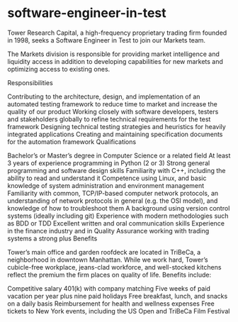 # software-engineer-in-test
Tower Research Capital, a high-frequency proprietary trading firm founded in 1998, seeks a Software Engineer in Test to join our Markets team. 

The Markets division is responsible for providing market intelligence and liquidity access in addition to developing capabilities for new markets and optimizing access to existing ones.

Responsibilities

Contributing to the architecture, design, and implementation of an automated testing framework to reduce time to market and increase the quality of our product
Working closely with software developers, testers and stakeholders globally to refine technical requirements for the test framework
Designing technical testing strategies and heuristics for heavily integrated applications
Creating and maintaining specification documents for the automation framework
Qualifications

Bachelor’s or Master’s degree in Computer Science or a related field
At least 3 years of experience programming in Python (2 or 3)
Strong general programming and software design skills
Familiarity with C++, including the ability to read and understand it
Competence using Linux, and basic knowledge of system administration and environment management
Familiarity with common, TCP/IP-based computer network protocols, an understanding of network protocols in general (e.g. the OSI model), and knowledge of how to troubleshoot them
A background using version control systems (ideally including git)
Experience with modern methodologies such as BDD or TDD
Excellent written and oral communication skills
Experience in the finance industry and in Quality Assurance working with trading systems a strong plus
Benefits

Tower’s main office and garden roofdeck are located in TriBeCa, a neighborhood in downtown Manhattan. While we work hard, Tower’s cubicle-free workplace, jeans-clad workforce, and well-stocked kitchens reflect the premium the firm places on quality of life. Benefits include:

Competitive salary
401(k) with company matching
Five weeks of paid vacation per year plus nine paid holidays
Free breakfast, lunch, and snacks on a daily basis
Reimbursement for health and wellness expenses
Free tickets to New York events, including the US Open and TriBeCa Film Festival
